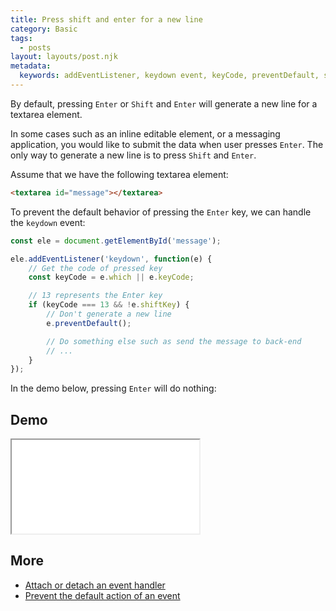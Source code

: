 ```yaml
---
title: Press shift and enter for a new line
category: Basic
tags:
  - posts
layout: layouts/post.njk
metadata:
  keywords: addEventListener, keydown event, keyCode, preventDefault, shift enter, shiftKey
---
```


By default, pressing `Enter` or `Shift` and `Enter` will generate a new line for a textarea element.

In some cases such as an inline editable element, or a messaging application, you would like to submit the data when user presses `Enter`. The only way to generate a new line is to press `Shift` and `Enter`.

Assume that we have the following textarea element:

```html
<textarea id="message"></textarea>
```

To prevent the default behavior of pressing the `Enter` key, we can handle the `keydown` event:

```js
const ele = document.getElementById('message');

ele.addEventListener('keydown', function(e) {
    // Get the code of pressed key
    const keyCode = e.which || e.keyCode;

    // 13 represents the Enter key
    if (keyCode === 13 && !e.shiftKey) {
        // Don't generate a new line
        e.preventDefault();

        // Do something else such as send the message to back-end
        // ...
    }
});
```

In the demo below, pressing `Enter` will do nothing:

## Demo

<iframe src='/demo/press-shift-and-enter-for-a-new-line/index.html'></iframe>

## More

* [Attach or detach an event handler](/attach-or-detach-an-event-handler)
* [Prevent the default action of an event](/prevent-the-default-action-of-an-event)